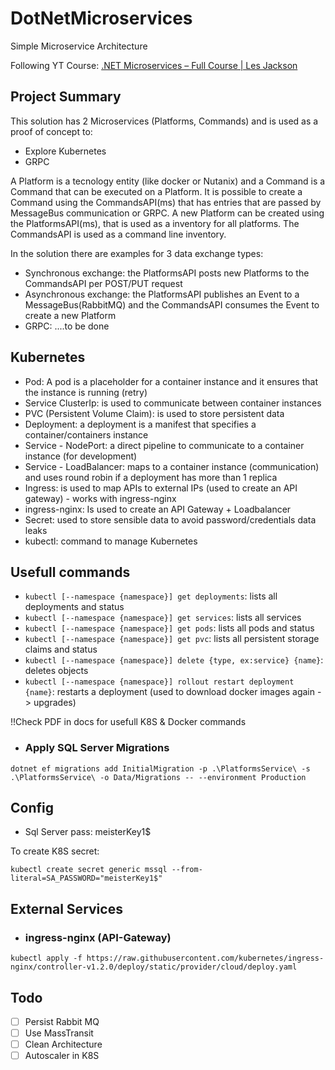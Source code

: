 # DotNetMicroservices

Simple Microservice Architecture

Following YT Course: [.NET Microservices – Full Course | Les Jackson](https://www.youtube.com/watch?v=DgVjEo3OGBI&t=3874s&ab_channel=LesJackson)

## Project Summary

This solution has 2 Microservices (Platforms, Commands) and is used as a proof of concept to:

- Explore Kubernetes
- GRPC

A Platform is a tecnology entity (like docker or Nutanix) and a Command is a Command that can be executed on a Platform. It is possible to create a Command using the CommandsAPI(ms) that has entries that are passed by MessageBus communication or GRPC. A new Platform can be created using the PlatformsAPI(ms), that is used as a inventory for all platforms. The CommandsAPI is used as a command line inventory.

In the solution there are examples for 3 data exchange types:

- Synchronous exchange: the PlatformsAPI posts new Platforms to the CommandsAPI per POST/PUT request
- Asynchronous exchange: the PlatformsAPI publishes an Event to a MessageBus(RabbitMQ) and the CommandsAPI consumes the Event to create a new Platform
- GRPC: ....to be done

## Kubernetes

- Pod: A pod is a placeholder for a container instance and it ensures that the instance is running (retry)
- Service ClusterIp: is used to communicate between container instances
- PVC (Persistent Volume Claim): is used to store persistent data
- Deployment: a deployment is a manifest that specifies a container/containers instance
- Service - NodePort: a direct pipeline to communicate to a container instance (for development)
- Service - LoadBalancer: maps to a container instance (communication) and uses round robin if a deployment has more than 1 replica
- Ingress: is used to map APIs to external IPs (used to create an API gateway) - works with ingress-nginx
- ingress-nginx: Is used to create an API Gateway + Loadbalancer
- Secret: used to store sensible data to avoid password/credentials data leaks
- kubectl: command to manage Kubernetes

## Usefull commands

- `kubectl [--namespace {namespace}] get deployments`: lists all deployments and status
- `kubectl [--namespace {namespace}] get services`: lists all services
- `kubectl [--namespace {namespace}] get pods`: lists all pods and status
- `kubectl [--namespace {namespace}] get pvc`: lists all persistent storage claims and status
- `kubectl [--namespace {namespace}] delete {type, ex:service} {name}`: deletes objects
- `kubectl [--namespace {namespace}] rollout restart deployment {name}`: restarts a deployment (used to download docker images again -> upgrades)

!!Check PDF in docs for usefull K8S & Docker commands

- ### Apply SQL Server Migrations

```
dotnet ef migrations add InitialMigration -p .\PlatformsService\ -s .\PlatformsService\ -o Data/Migrations -- --environment Production
```

## Config

- Sql Server pass: meisterKey1$

To create K8S secret:

```
kubectl create secret generic mssql --from-literal=SA_PASSWORD="meisterKey1$"
```

## External Services

- ### ingress-nginx (API-Gateway)

```
kubectl apply -f https://raw.githubusercontent.com/kubernetes/ingress-nginx/controller-v1.2.0/deploy/static/provider/cloud/deploy.yaml
```

## Todo

- [ ] Persist Rabbit MQ
- [ ] Use MassTransit
- [ ] Clean Architecture
- [ ] Autoscaler in K8S
